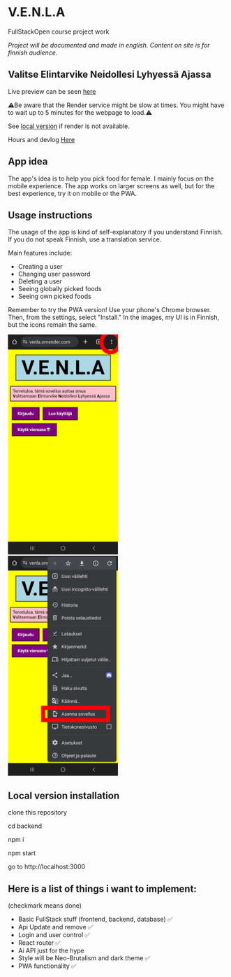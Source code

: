 # V.E.N.L.A
FullStackOpen course project work

_Project will be documented and made in english.
Content on site is for finnish audience._

## Valitse Elintarvike Neidollesi Lyhyessä Ajassa

Live preview can be seen [here](https://venla.onrender.com/)

⚠️Be aware that the Render service might be slow at times. You might have to wait up to 5 minutes for the webpage to load.⚠️

See [local version](#local-version-installation) if render is not available.

Hours and devlog [Here](https://github.com/niqdevgit/V.E.N.L.A/blob/main/Hours%26Diary.md)

## App idea
The app's idea is to help you pick food for female. I mainly focus on the mobile experience. The app works on larger screens as well, but for the best experience, try it on mobile or the PWA.

## Usage instructions
The usage of the app is kind of self-explanatory if you understand Finnish.
If you do not speak Finnish, use a translation service.

Main features include:
  - Creating a user
  - Changing user password
  - Deleting a user
  - Seeing globally picked foods
  - Seeing own picked foods

Remember to try the PWA version! 
Use your phone's Chrome browser. Then, from the settings, select "Install."
In the images, my UI is in Finnish, but the icons remain the same.


<img src="img\pwainstallation1.png" alt="To install the PWA, click on the three dots in the upper right corner." style="width: 50%; height: auto;">
<img src="img\pwainstallation2.png" alt="To install the PWA, select 'Install' from the menu." style="width: 50%; height: auto;">


## Local version installation

clone this repository

cd backend

npm i 

npm start

go to http://localhost:3000


## Here is a list of things i want to implement:
(checkmark means done)
  * Basic FullStack stuff (frontend, backend, database) ✅
  * Api Update and remove ✅
  * Login and user control ✅
  * React router ✅
  * Ai API just for the hype
  * Style will be Neo-Brutalism and dark theme ✅
  * PWA functionality ✅
